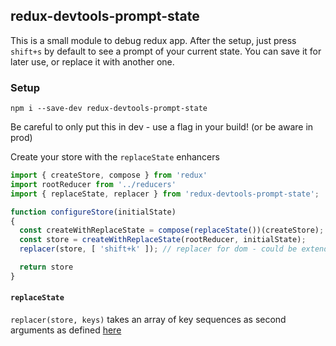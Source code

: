 ## redux-devtools-prompt-state

This is a small module to debug redux app.
After the setup, just press `shift+s` by default to see a prompt of your current state.
You can save it for later use, or replace it with another one.



### Setup
`npm i --save-dev redux-devtools-prompt-state`

Be careful to only put this in dev - use a flag in your build! (or be aware in prod)

Create your store with the `replaceState` enhancers
``` javascript
import { createStore, compose } from 'redux'
import rootReducer from '../reducers'
import { replaceState, replacer } from 'redux-devtools-prompt-state';

function configureStore(initialState)
{
  const createWithReplaceState = compose(replaceState())(createStore); // replaceState can take an array of key sequence
  const store = createWithReplaceState(rootReducer, initialState);
  replacer(store, [ 'shift+k' ]); // replacer for dom - could be extended in the future

  return store
}
```

#### `replaceState`

`replacer(store, keys)` takes an array of key sequences as second arguments as defined [here](https://craig.is/killing/mice)
